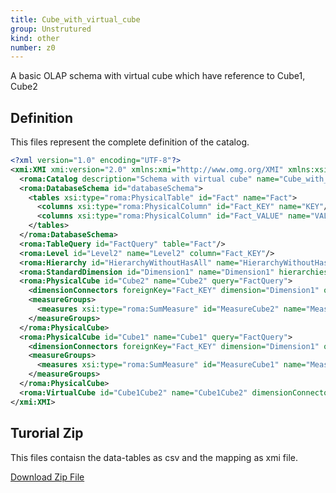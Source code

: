 ```yaml
---
title: Cube_with_virtual_cube
group: Unstrutured
kind: other
number: z0
---
```

A basic OLAP schema with virtual cube which have reference to Cube1, Cube2



## Definition

This files represent the complete definition of the catalog.

```xml
<?xml version="1.0" encoding="UTF-8"?>
<xmi:XMI xmi:version="2.0" xmlns:xmi="http://www.omg.org/XMI" xmlns:xsi="http://www.w3.org/2001/XMLSchema-instance" xmlns:roma="https://www.daanse.org/spec/org.eclipse.daanse.rolap.mapping">
  <roma:Catalog description="Schema with virtual cube" name="Cube_with_virtual_cube" cubes="Cube1 Cube2 Cube1Cube2" dbschemas="databaseSchema"/>
  <roma:DatabaseSchema id="databaseSchema">
    <tables xsi:type="roma:PhysicalTable" id="Fact" name="Fact">
      <columns xsi:type="roma:PhysicalColumn" id="Fact_KEY" name="KEY"/>
      <columns xsi:type="roma:PhysicalColumn" id="Fact_VALUE" name="VALUE" type="Integer"/>
    </tables>
  </roma:DatabaseSchema>
  <roma:TableQuery id="FactQuery" table="Fact"/>
  <roma:Level id="Level2" name="Level2" column="Fact_KEY"/>
  <roma:Hierarchy id="HierarchyWithoutHasAll" name="HierarchyWithoutHasAll" levels="Level2" primaryKey="Fact_KEY" query="FactQuery"/>
  <roma:StandardDimension id="Dimension1" name="Dimension1" hierarchies="HierarchyWithoutHasAll"/>
  <roma:PhysicalCube id="Cube2" name="Cube2" query="FactQuery">
    <dimensionConnectors foreignKey="Fact_KEY" dimension="Dimension1" overrideDimensionName="Cube2Dimension1"/>
    <measureGroups>
      <measures xsi:type="roma:SumMeasure" id="MeasureCube2" name="MeasureCube2" column="Fact_VALUE"/>
    </measureGroups>
  </roma:PhysicalCube>
  <roma:PhysicalCube id="Cube1" name="Cube1" query="FactQuery">
    <dimensionConnectors foreignKey="Fact_KEY" dimension="Dimension1" overrideDimensionName="Cube1Dimension1"/>
    <measureGroups>
      <measures xsi:type="roma:SumMeasure" id="MeasureCube1" name="MeasureCube1" column="Fact_VALUE"/>
    </measureGroups>
  </roma:PhysicalCube>
  <roma:VirtualCube id="Cube1Cube2" name="Cube1Cube2" dimensionConnectors="/7/@dimensionConnectors.0 /6/@dimensionConnectors.0" referencedMeasures="MeasureCube1 MeasureCube2"/>
</xmi:XMI>

```



## Turorial Zip
This files contaisn the data-tables as csv and the mapping as xmi file.

<a href="./zip/tutorial.virtualcubedimensions.zip" download>Download Zip File</a>
